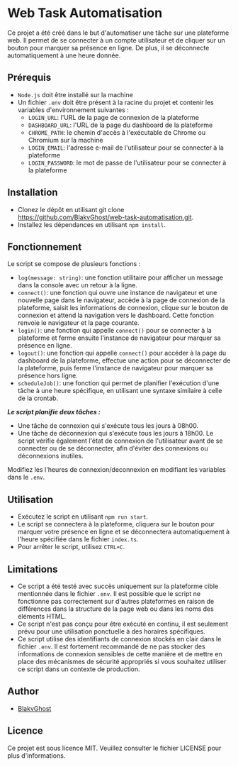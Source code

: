 # Web Task Automatisation

Ce projet a été créé dans le but d'automatiser une tâche sur une plateforme web. Il permet de se connecter à un compte utilisateur et de cliquer sur un bouton pour marquer sa présence en ligne. De plus, il se déconnecte automatiquement à une heure donnée.

## Prérequis

- `Node.js` doit être installé sur la machine
- Un fichier `.env` doit être présent à la racine du projet et contenir les variables d'environnement suivantes :
  - `LOGIN_URL`: l'URL de la page de connexion de la plateforme
  - `DASHBOARD_URL`: l'URL de la page du dashboard de la plateforme
  - `CHROME_PATH`: le chemin d'accès à l'exécutable de Chrome ou Chromium sur la machine
  - `LOGIN_EMAIL`: l'adresse e-mail de l'utilisateur pour se connecter à la plateforme
  - `LOGIN_PASSWORD`: le mot de passe de l'utilisateur pour se connecter à la plateforme

## Installation

- Clonez le dépôt en utilisant git clone <https://github.com/BlakvGhost/web-task-automatisation.git>.
- Installez les dépendances en utilisant `npm install`.

## Fonctionnement

Le script se compose de plusieurs fonctions :

- `log(message: string)`: une fonction utilitaire pour afficher un message dans la console avec un retour à la ligne.
- `connect()`: une fonction qui ouvre une instance de navigateur et une nouvelle page dans le navigateur, accède à la page de connexion de la plateforme, saisit les informations de connexion, clique sur le bouton de connexion et attend la navigation vers le dashboard. Cette fonction renvoie le navigateur et la page courante.
- `login()`: une fonction qui appelle `connect()` pour se connecter à la plateforme et ferme ensuite l'instance de navigateur pour marquer sa présence en ligne.
- `logout()`: une fonction qui appelle `connect()` pour accéder à la page du dashboard de la plateforme, effectue une action pour se déconnecter de la plateforme, puis ferme l'instance de navigateur pour marquer sa présence hors ligne.
- `scheduleJob()`: une fonction qui permet de planifier l'exécution d'une tâche à une heure spécifique, en utilisant une syntaxe similaire à celle de la crontab.

***Le script planifie deux tâches :***

- Une tâche de connexion qui s'exécute tous les jours à 08h00.
- Une tâche de déconnexion qui s'exécute tous les jours à 18h00.
Le script vérifie également l'état de connexion de l'utilisateur avant de se connecter ou de se déconnecter, afin d'éviter des connexions ou déconnexions inutiles.

Modifiez les l'heures de connexion/deconnexion en modifiant les variables dans le `.env`.

## Utilisation

- Exécutez le script en utilisant `npm run start`.
- Le script se connectera à la plateforme, cliquera sur le bouton pour marquer votre présence en ligne et se déconnectera automatiquement à l'heure spécifiée dans le fichier `index.ts`.
- Pour arrêter le script, utilisez `CTRL+C`.

## Limitations

- Ce script a été testé avec succès uniquement sur la plateforme cible mentionnée dans le fichier `.env`. Il est possible que le script ne fonctionne pas correctement sur d'autres plateformes en raison de différences dans la structure de la page web ou dans les noms des éléments HTML.
- Ce script n'est pas conçu pour être exécuté en continu, il est seulement prévu pour une utilisation ponctuelle à des horaires spécifiques.
- Ce script utilise des identifiants de connexion stockés en clair dans le fichier `.env`. Il est fortement recommandé de ne pas stocker des informations de connexion sensibles de cette manière et de mettre en place des mécanismes de sécurité appropriés si vous souhaitez utiliser ce script dans un contexte de production.

## Author

- [BlakvGhost](https://kabirou-dev.vercel.app)

## Licence

Ce projet est sous licence MIT. Veuillez consulter le fichier LICENSE pour plus d'informations.
